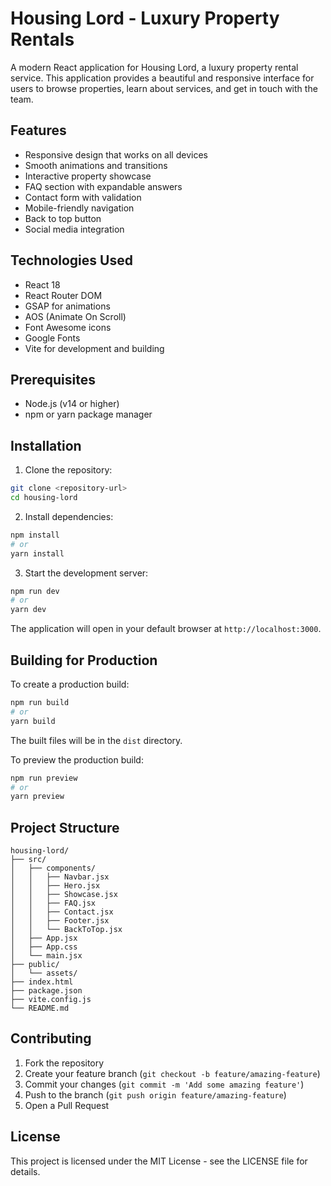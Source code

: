 # Housing Lord - Luxury Property Rentals

A modern React application for Housing Lord, a luxury property rental service. This application provides a beautiful and responsive interface for users to browse properties, learn about services, and get in touch with the team.

## Features

- Responsive design that works on all devices
- Smooth animations and transitions
- Interactive property showcase
- FAQ section with expandable answers
- Contact form with validation
- Mobile-friendly navigation
- Back to top button
- Social media integration

## Technologies Used

- React 18
- React Router DOM
- GSAP for animations
- AOS (Animate On Scroll)
- Font Awesome icons
- Google Fonts
- Vite for development and building

## Prerequisites

- Node.js (v14 or higher)
- npm or yarn package manager

## Installation

1. Clone the repository:
```bash
git clone <repository-url>
cd housing-lord
```

2. Install dependencies:
```bash
npm install
# or
yarn install
```

3. Start the development server:
```bash
npm run dev
# or
yarn dev
```

The application will open in your default browser at `http://localhost:3000`.

## Building for Production

To create a production build:

```bash
npm run build
# or
yarn build
```

The built files will be in the `dist` directory.

To preview the production build:

```bash
npm run preview
# or
yarn preview
```

## Project Structure

```
housing-lord/
├── src/
│   ├── components/
│   │   ├── Navbar.jsx
│   │   ├── Hero.jsx
│   │   ├── Showcase.jsx
│   │   ├── FAQ.jsx
│   │   ├── Contact.jsx
│   │   ├── Footer.jsx
│   │   └── BackToTop.jsx
│   ├── App.jsx
│   ├── App.css
│   └── main.jsx
├── public/
│   └── assets/
├── index.html
├── package.json
├── vite.config.js
└── README.md
```

## Contributing

1. Fork the repository
2. Create your feature branch (`git checkout -b feature/amazing-feature`)
3. Commit your changes (`git commit -m 'Add some amazing feature'`)
4. Push to the branch (`git push origin feature/amazing-feature`)
5. Open a Pull Request

## License

This project is licensed under the MIT License - see the LICENSE file for details.
